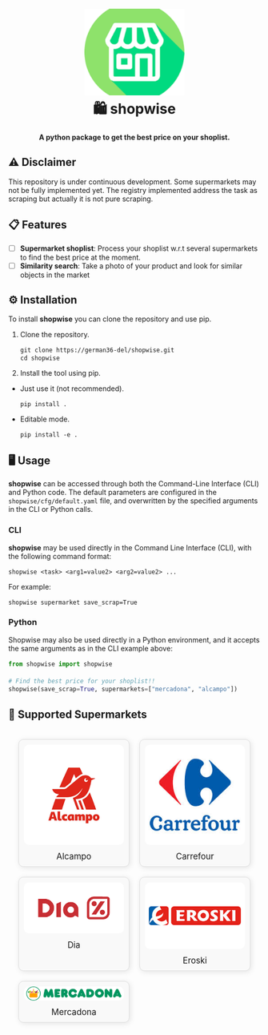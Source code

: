 <h1 align="center">
  <br>
  <img src="shopwise/assets/Icon_shopwise.png" alt="shopwise_icon" width="200">
  <br>
  🛍️ shopwise
  <br>
</h1>

<h4 align="center">A python package to get the best price on your shoplist.</h4>


## ⚠️ Disclaimer

This repository is under continuous development. Some supermarkets may not be fully implemented yet. The registry implemented address the task as scraping but actually it is not pure scraping.

## 📋 Features

- [ ] **Supermarket shoplist**: Process your shoplist w.r.t several supermarkets to find the best price at the moment.
- [ ] **Similarity search**: Take a photo of your product and look for similar objects in the market

## ⚙️ Installation

To install **shopwise** you can clone the repository and use pip.

1. Clone the repository.

   ```ssh
   git clone https://german36-del/shopwise.git
   cd shopwise
   ```

2. Install the tool using pip.

- Just use it (not recommended).

  ```ssh
  pip install .
  ```

- Editable mode.

  ```ssh
  pip install -e .
  ```
## 🖥️ Usage

**shopwise** can be accessed through both the Command-Line Interface (CLI) and Python code. The default parameters are configured in the `shopwise/cfg/default.yaml` file, and overwritten by the specified arguments in the CLI or Python calls.

### CLI

**shopwise** may be used directly in the Command Line Interface (CLI), with the following command format:

```ssh
shopwise <task> <arg1=value2> <arg2=value2> ...
```

For example:

```ssh
shopwise supermarket save_scrap=True
```

### Python

Shopwise may also be used directly in a Python environment, and it accepts the same arguments as in the CLI example above:

```python
from shopwise import shopwise

# Find the best price for your shoplist!!
shopwise(save_scrap=True, supermarkets=["mercadona", "alcampo"])
```

## 🛒 Supported Supermarkets

<div style="display: grid; grid-template-columns: repeat(auto-fit, minmax(150px, 1fr)); gap: 20px; max-width: 1000px; margin: 0 auto; padding: 20px;">

<div style="border: 1px solid #ddd; border-radius: 10px; padding: 10px; text-align: center; background-color: #f9f9f9; box-shadow: 2px 2px 12px rgba(0, 0, 0, 0.1);">
        <img src="shopwise/assets/alcampo.png" alt="Supermarket 1" style="max-width: 100%; height: auto; border-radius: 10px;">
        <div style="font-size: 1.2em; margin-top: 10px;">Alcampo</div>
</div>

<div style="border: 1px solid #ddd; border-radius: 10px; padding: 10px; text-align: center; background-color: #f9f9f9; box-shadow: 2px 2px 12px rgba(0, 0, 0, 0.1);">
        <img src="shopwise/assets/carrefour.jpg" alt="Supermarket 2" style="max-width: 100%; height: auto; border-radius: 10px;">
        <div style="font-size: 1.2em; margin-top: 10px;">Carrefour</div>
</div>

<div style="border: 1px solid #ddd; border-radius: 10px; padding: 10px; text-align: center; background-color: #f9f9f9; box-shadow: 2px 2px 12px rgba(0, 0, 0, 0.1);">
        <img src="shopwise/assets/dia.png" alt="Supermarket 3" style="max-width: 100%; height: auto; border-radius: 10px;">
        <div style="font-size: 1.2em; margin-top: 10px;">Dia</div>
</div>

<div style="border: 1px solid #ddd; border-radius: 10px; padding: 10px; text-align: center; background-color: #f9f9f9; box-shadow: 2px 2px 12px rgba(0, 0, 0, 0.1);">
        <img src="shopwise/assets/eroski.png" alt="Supermarket 4" style="max-width: 100%; height: auto; border-radius: 10px;">
        <div style="font-size: 1.2em; margin-top: 10px;">Eroski</div>
</div>

<div style="border: 1px solid #ddd; border-radius: 10px; padding: 10px; text-align: center; background-color: #f9f9f9; box-shadow: 2px 2px 12px rgba(0, 0, 0, 0.1);">
        <img src="shopwise/assets/mercadona.png" alt="Supermarket 5" style="max-width: 100%; height: auto; border-radius: 10px;">
        <div style="font-size: 1.2em; margin-top: 10px;">Mercadona</div>
</div>
</div>
